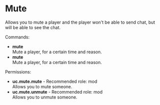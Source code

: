 Mute
====
Allows you to mute a player and the player won't be able to send chat, but will be able to see the chat.

Commands: <br>
* **mute**<br>Mute a player, for a certain time and reason.
* **mute**<br>Mute a player, for a certain time and reason.

Permissions: <br>
* **uc.mute.mute** - Recommended role: mod<br>Allows you to mute someone.
* **uc.mute.unmute** - Recommended role: mod<br>Allows you to unmute someone.

